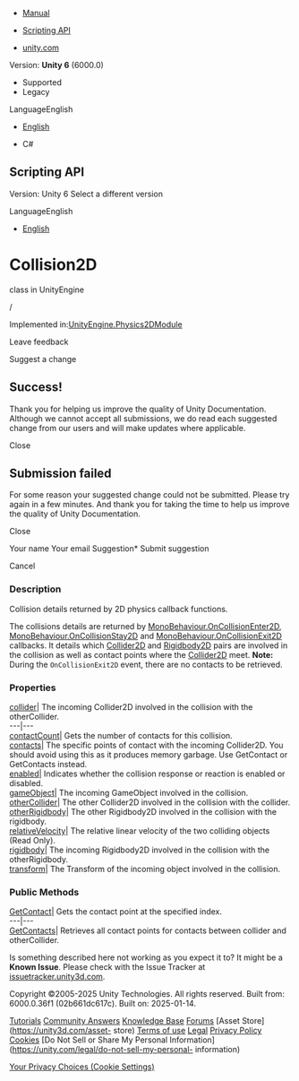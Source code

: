 [ ]()

  * [Manual](../Manual/index.html)
  * [Scripting API](../ScriptReference/index.html)

  * [unity.com](https://unity.com/)

Version: **Unity 6** (6000.0)

  * Supported
  * Legacy

LanguageEnglish

  * [English]()

  * C#

[ ](https://docs.unity3d.com)

## Scripting API

Version: Unity 6 Select a different version

LanguageEnglish

  * [English]()

# Collision2D

class in UnityEngine

/

Implemented in:[UnityEngine.Physics2DModule](UnityEngine.Physics2DModule.html)

Leave feedback

Suggest a change

## Success!

Thank you for helping us improve the quality of Unity Documentation. Although
we cannot accept all submissions, we do read each suggested change from our
users and will make updates where applicable.

Close

## Submission failed

For some reason your suggested change could not be submitted. Please <a>try
again</a> in a few minutes. And thank you for taking the time to help us
improve the quality of Unity Documentation.

Close

Your name Your email Suggestion* Submit suggestion

Cancel

[ ]()

### Description

Collision details returned by 2D physics callback functions.

The collisions details are returned by
[MonoBehaviour.OnCollisionEnter2D](MonoBehaviour.OnCollisionEnter2D.html),
[MonoBehaviour.OnCollisionStay2D](MonoBehaviour.OnCollisionStay2D.html) and
[MonoBehaviour.OnCollisionExit2D](MonoBehaviour.OnCollisionExit2D.html)
callbacks. It details which [Collider2D](Collider2D.html) and
[Rigidbody2D](Rigidbody2D.html) pairs are involved in the collision as well as
contact points where the [Collider2D](Collider2D.html) meet. **Note:** During
the `OnCollisionExit2D` event, there are no contacts to be retrieved.

### Properties

[collider](Collision2D-collider.html)| The incoming Collider2D involved in the
collision with the otherCollider.  
---|---  
[contactCount](Collision2D-contactCount.html)| Gets the number of contacts for
this collision.  
[contacts](Collision2D-contacts.html)| The specific points of contact with the
incoming Collider2D. You should avoid using this as it produces memory
garbage. Use GetContact or GetContacts instead.  
[enabled](Collision2D-enabled.html)| Indicates whether the collision response
or reaction is enabled or disabled.  
[gameObject](Collision2D-gameObject.html)| The incoming GameObject involved in
the collision.  
[otherCollider](Collision2D-otherCollider.html)| The other Collider2D involved
in the collision with the collider.  
[otherRigidbody](Collision2D-otherRigidbody.html)| The other Rigidbody2D
involved in the collision with the rigidbody.  
[relativeVelocity](Collision2D-relativeVelocity.html)| The relative linear
velocity of the two colliding objects (Read Only).  
[rigidbody](Collision2D-rigidbody.html)| The incoming Rigidbody2D involved in
the collision with the otherRigidbody.  
[transform](Collision2D-transform.html)| The Transform of the incoming object
involved in the collision.  
  
### Public Methods

[GetContact](Collision2D.GetContact.html)| Gets the contact point at the
specified index.  
---|---  
[GetContacts](Collision2D.GetContacts.html)| Retrieves all contact points for
contacts between collider and otherCollider.  
  
Is something described here not working as you expect it to? It might be a
**Known Issue**. Please check with the Issue Tracker at
[issuetracker.unity3d.com](https://issuetracker.unity3d.com).

Copyright ©2005-2025 Unity Technologies. All rights reserved. Built from:
6000.0.36f1 (02b661dc617c). Built on: 2025-01-14.

[Tutorials](https://unity3d.com/learn) [Community
Answers](https://answers.unity3d.com) [Knowledge
Base](https://support.unity3d.com/hc/en-us)
[Forums](https://forum.unity3d.com) [Asset Store](https://unity3d.com/asset-
store) [Terms of use](https://docs.unity3d.com/Manual/TermsOfUse.html)
[Legal](https://unity.com/legal) [Privacy
Policy](https://unity.com/legal/privacy-policy)
[Cookies](https://unity.com/legal/cookie-policy) [Do Not Sell or Share My
Personal Information](https://unity.com/legal/do-not-sell-my-personal-
information)

[Your Privacy Choices (Cookie Settings)](javascript:void\(0\);)

